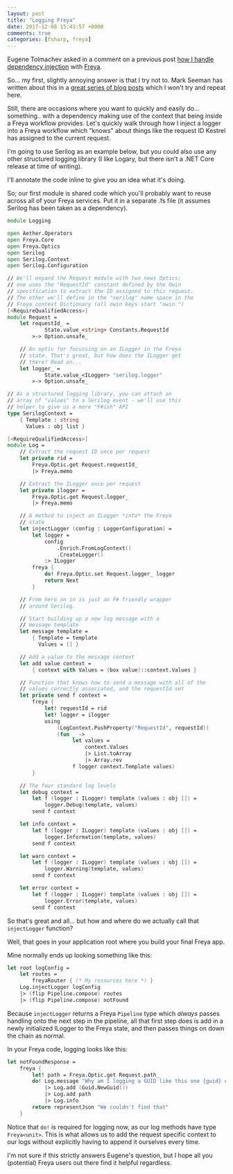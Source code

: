 ```yaml
---
layout: post
title: "Logging Freya"
date: 2017-12-08 15:43:57 +0000
comments: true
categories: [fsharp, freya]
---
```

Eugene Tolmachev asked in a comment on a previous post [how I handle dependency injection](http://disq.us/p/1oeml1a) with [Freya](https://freya.io/).

So... my first, slightly annoying answer is that I try not to. Mark Seeman has written about this in a [great series of blog posts](http://blog.ploeh.dk/2017/01/27/from-dependency-injection-to-dependency-rejection/) which I won't try and repeat here.

Still, there are occasions where you want to quickly and easily do... something.. with a dependency making use of the context that being inside a Freya workflow provides. Let's quickly walk through how I inject a logger into a Freya workflow which "knows" about things like the request ID Kestrel has assigned to the current request.

I'm going to use Serilog as an example below, but you could also use any other structured logging library (I like Logary, but there isn't a .NET Core release at time of writing).

I'll annotate the code inline to give you an idea what it's doing.

So; our first module is shared code which you'll probably want to reuse across all of your Freya services. Put it in a separate .fs file (it assumes Serilog has been taken as a dependency).

``` fsharp
module Logging

open Aether.Operators
open Freya.Core
open Freya.Optics
open Serilog
open Serilog.Context
open Serilog.Configuration

// We'll expand the Request module with two news Optics;
// one uses the "RequestId" constant defined by the Owin
// specification to extract the ID assigned to this request.
// The other we'll define in the "serilog" name space in the
// Freya context Dictionary (all owin keys start "owin.")
[<RequireQualifiedAccess>]
module Request =
    let requestId_ =
            State.value_<string> Constants.RequestId
        >-> Option.unsafe_

    // An optic for focussing on an ILogger in the Freya
    // state. That's great, but how does the ILogger get
    // there? Read on...
    let logger_ =
            State.value_<ILogger> "serilog.logger"
        >-> Option.unsafe_

// As a structured logging library, you can attach an
// array of "values" to a Serilog event - we'll use this
// helper to give us a more "F#ish" API
type SerilogContext =
    { Template : string
      Values : obj list }

[<RequireQualifiedAccess>]
module Log =
    // Extract the request ID once per request
    let private rid =
        Freya.Optic.get Request.requestId_
        |> Freya.memo

    // Extract the ILogger once per request
    let private ilogger =
        Freya.Optic.get Request.logger_
        |> Freya.memo

    // A method to inject an ILogger *into* the Freya
    // state
    let injectLogger (config : LoggerConfiguration) =
        let logger =
            config
                .Enrich.FromLogContext()
                .CreateLogger()
            :> ILogger
        freya {
            do! Freya.Optic.set Request.logger_ logger
            return Next
        }

    // From here on in is just an F# friendly wrapper
    // around Serilog.

    // Start building up a new log message with a
    // message template
    let message template =
        { Template = template
          Values = [] }

    // Add a value to the message context
    let add value context =
        { context with Values = (box value)::context.Values }

    // Function that knows how to send a message with all of the
    // values correctly associated, and the requestId set
    let private send f context =
        freya {
            let! requestId = rid
            let! logger = ilogger
            using
                (LogContext.PushProperty("RequestId", requestId))
                (fun _ ->
                     let values =
                         context.Values
                         |> List.toArray
                         |> Array.rev
                     f logger context.Template values)
        }

    // The four standard log levels
    let debug context =
        let f (logger : ILogger) template (values : obj []) =
            logger.Debug(template, values)
        send f context

    let info context =
        let f (logger : ILogger) template (values : obj []) =
            logger.Information(template, values)
        send f context

    let warn context =
        let f (logger : ILogger) template (values : obj []) =
            logger.Warning(template, values)
        send f context

    let error context =
        let f (logger : ILogger) template (values : obj []) =
            logger.Error(template, values)
        send f context
```

So that's great and all... but how and where do we actually call that `injectLogger` function?

Well, that goes in your application root where you build your final Freya app.

Mine normally ends up looking something like this:

``` fsharp
let root logConfig =
    let routes =
        freyaRouter { (* My resources here *) }
    Log.injectLogger logConfig
    |> (flip Pipeline.compose) routes
    |> (flip Pipeline.compose) notFound
```

Because `injectLogger` returns a Freya `Pipeline` type which *always* passes handling onto the next step in the pipeline, all that first step does is add in a newly initialized ILogger to the Freya state, and then passes things on down the chain as normal.

In your Freya code, logging looks like this:

``` fsharp
let notFoundResponse =
    freya {
        let! path = Freya.Optic.get Request.path_
        do! Log.message "Why am I logging a GUID like this one {guid} on requests to {path}?"
            |> Log.add (Guid.NewGuid())
            |> Log.add path
            |> Log.info
        return representJson "We couldn't find that"
    }
```

Notice that `do!` is required for logging now, as our log methods have type `Freya<unit>`. This is what allows us to add the request specific context to our logs without explicitly having to append it ourselves every time.

I'm not sure if this strictly answers Eugene's question, but I hope all you (potential) Freya users out there find it helpful regardless.
